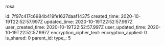 rosa

id: 7f97c417c6984b419fe1627daaf14375
created_time: 2020-10-19T22:52:57.997Z
updated_time: 2020-10-19T22:52:57.997Z
user_created_time: 2020-10-19T22:52:57.997Z
user_updated_time: 2020-10-19T22:52:57.997Z
encryption_cipher_text: 
encryption_applied: 0
is_shared: 0
parent_id: 
type_: 5